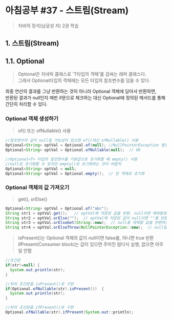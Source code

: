 # 아침공부 #37 - 스트림(Stream)
>자바의 정석(남궁성 저) 2권 학습  


## 1. 스트림(Stream)

## 1.1. Optional<T>
>Optional<T>은 지네릭 클래스로 'T타입의 객체'를 감싸는 래퍼 클래스다.  
>그래서 Optional타입의 객체에는 모든 타입의 참조변수를 담을 수 있다.

최종 연산의 결과를 그냥 반환하는 것이 아니라 Optional 객체에 담아서 반환하면,  
반환된 결과가 null인지 매번 if문으로 체크하는 대신 Optional에 정의된 메서드를 통해 간단히 처리할 수 있다.

### Optional 객체 생성하기
>of() 또는 ofNullable() 사용

~~~java
//참조변수의 값이 null일 가능성이 있으면 of()대신 ofNullable() 사용
Optional<String> optVal = Optional.of(null); //NullPointerException 발생
Optional<String> optVal = Optional.ofNullable(null);  // OK

//Optional<T> 타입의 참조변수를 기본값으로 초기화할 때 empty() 사용
//null로 초기화할 수 있지만 empty()로 초기화하는 것이 바람직
Optional<String> optVal = null;
Optional<String> optVal = Optional.empty();  // 빈 객체로 초기화
~~~

### Optional 객체의 값 가져오기
>get(), orElse()

~~~java
Optional<String> optVal = Optional.of("abc");
String str1 = optVal.get();   // optVal에 저장된 값을 반환. null이면 예외발생
String str2 = optVal.orElse("");  // optVal에 저장된 값이 null이면 ""를 반환
String str3 = optVal.orElseGet(String::new);  // null을 대체할 값을 반환하는 람다식 지정
String str4 = optVal.orElseThrow(NullPointerException::new);  // null일 때 지정된 예외를 발생
~~~

>isPresent()는 Optional 객체의 값이 null이면 false를, 아니면 true 반환  
>ifPresent(Consumer<T> block)는 값이 있으면 주어진 람다식 실행, 없으면 아무일 안함

~~~java
//조건문
if(str!=null) {
  System.out.println(str);
}

//위의 조건문을 isPresent()로 구현
if(Optional.ofNullable(str).isPresent())  {
  System.out.println(str);
}

//위의 조건문을 ifPresent()로 구현
Optional.ofNullable(str).ifPresent(System.out::println);
~~~
